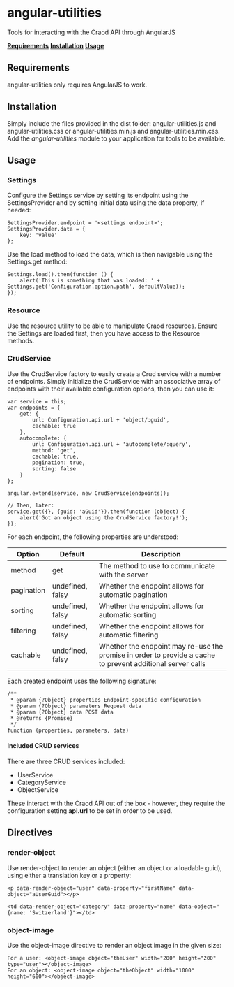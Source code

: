 # angular-utilities
Tools for interacting with the Craod API through AngularJS

**[Requirements](#requirements)** **[Installation](#installation)** **[Usage](#usage)**

<a name="requirements"></a>
## Requirements
angular-utilities only requires AngularJS to work.

<a name="installation"></a>
## Installation
Simply include the files provided in the dist folder: angular-utilities.js and angular-utilities.css or angular-utilities.min.js and angular-utilities.min.css.
Add the *angular-utilities* module to your application for tools to be available.

<a name="usage"></a>
## Usage
### Settings
Configure the Settings service by setting its endpoint using the SettingsProvider and by setting initial data using the data property, if needed:

```
SettingsProvider.endpoint = '<settings endpoint>';
SettingsProvider.data = {
	key: 'value'
};
```

Use the load method to load the data, which is then navigable using the Settings.get method:

```
Settings.load().then(function () {
	alert('This is something that was loaded: ' + Settings.get('Configuration.option.path', defaultValue));
});
```

### Resource
Use the resource utility to be able to manipulate Craod resources. Ensure the Settings are loaded first, then you have access to the Resource methods.

### CrudService
Use the CrudService factory to easily create a Crud service with a number of endpoints. Simply initialize the CrudService with an associative array of
endpoints with their available configuration options, then you can use it:

```
var service = this;
var endpoints = {
	get: {
		url: Configuration.api.url + 'object/:guid',
		cachable: true
	},
	autocomplete: {
		url: Configuration.api.url + 'autocomplete/:query',
		method: 'get',
		cachable: true,
		pagination: true,
		sorting: false
	}
};

angular.extend(service, new CrudService(endpoints));

// Then, later:
service.get({}, {guid: 'aGuid'}).then(function (object) {
	alert('Got an object using the CrudService factory!');
});
```

For each endpoint, the following properties are understood:

Option | Default | Description
--- | --- | ---
method | get | The method to use to communicate with the server
pagination | undefined, falsy | Whether the endpoint allows for automatic pagination
sorting | undefined, falsy | Whether the endpoint allows for automatic sorting
filtering | undefined, falsy | Whether the endpoint allows for automatic filtering
cachable | undefined, falsy | Whether the endpoint may re-use the promise in order to provide a cache to prevent additional server calls

Each created endpoint uses the following signature:
```
/**
 * @param {?Object} properties Endpoint-specific configuration
 * @param {?Object} parameters Request data
 * @param {?Object} data POST data
 * @returns {Promise}
 */
function (properties, parameters, data)
```

#### Included CRUD services
There are three CRUD services included:

* UserService
* CategoryService
* ObjectService

These interact with the Craod API out of the box - however, they require the configuration setting **api.url** to be set in order to be used.

## Directives
### render-object
Use render-object to render an object (either an object or a loadable guid), using either a translation key or a property:

```
<p data-render-object="user" data-property="firstName" data-object="aUserGuid"></p>

<td data-render-object="category" data-property="name" data-object="{name: 'Switzerland'}"></td>
```

### object-image
Use the object-image directive to render an object image in the given size:

```
For a user: <object-image object="theUser" width="200" height="200" type="user"></object-image>
For an object: <object-image object="theObject" width="1000" height="600"></object-image>
```